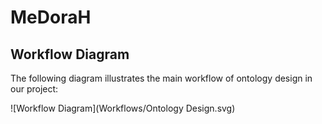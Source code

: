 # MeDoraH

## Workflow Diagram

The following diagram illustrates the main workflow of ontology design in our project:

![Workflow Diagram](Workflows/Ontology Design.svg)





